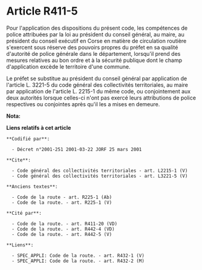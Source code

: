 # Article R411-5

Pour l'application des dispositions du présent code, les compétences de police attribuées par la loi au président du conseil
général, au maire, au président du conseil exécutif en Corse en matière de circulation routière s'exercent sous réserve des
pouvoirs propres du préfet en sa qualité d'autorité de police générale dans le département, lorsqu'il prend des mesures
relatives au bon ordre et à la sécurité publique dont le champ d'application excède le territoire d'une commune. 

Le préfet se substitue au président du conseil général par application de l'article L. 3221-5 du code général des
collectivités territoriales, au maire par application de l'article L. 2215-1 du même code, ou conjointement aux deux
autorités lorsque celles-ci n'ont pas exercé leurs attributions de police respectives ou conjointes après qu'il les a mises
en demeure.

**Nota:**



**Liens relatifs à cet article**

	**Codifié par**:

	  - Décret n°2001-251 2001-03-22 JORF 25 mars 2001

	**Cite**:

	  - Code général des collectivités territoriales - art. L2215-1 (V)
	  - Code général des collectivités territoriales - art. L3221-5 (V)

	**Anciens textes**:

	  - Code de la route - art. R225-1 (Ab)
	  - Code de la route. - art. R225-1 (V)

	**Cité par**:

	  - Code de la route. - art. R411-20 (VD)
	  - Code de la route. - art. R442-4 (VD)
	  - Code de la route. - art. R442-5 (V)

	**Liens**:

	  - SPEC_APPLI: Code de la route. - art. R432-1 (V)
	  - SPEC_APPLI: Code de la route. - art. R432-2 (M)
